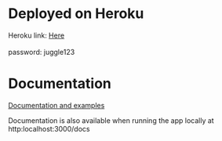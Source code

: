 # Deployed on Heroku 

Heroku link: [Here](https://juggling-licence-gov-uk.herokuapp.com/prototype-admin/password?returnURL=%2F) <br><br>
password: juggle123


# Documentation

[Documentation and examples](https://govuk-prototype-kit.herokuapp.com/docs)

Documentation is also available when running the app locally at http:localhost:3000/docs

